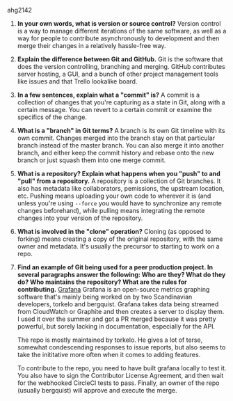

ahg2142

1. **In your own words, what is version or source control?**
	Version control is a way to manage different iterations of the same software, as well as a way for people to contribute asynchronously to development and then merge their changes in a relatively hassle-free way.
2. **Explain the difference between Git and GitHub.**
	Git is the software that does the version controlling, branching and merging. GitHub contributes server hosting, a GUI, and a bunch of other project management tools like issues and that Trello lookalike board.
3. **In a few sentences, explain what a "commit" is?**
	A commit is a collection of changes that you're capturing as a state in Git, along with a certain message. You can revert to a certain commit or examine the specifics of the change.
4. **What is a "branch" in Git terms?**
	A branch is its own Git timeline with its own commit. Changes merged into the branch stay on that particular branch instead of the master branch. You can also merge it into another branch, and either keep the commit history and rebase onto the new branch or just squash them into one merge commit.
5. **What is a repository? Explain what happens when you "push" to and "pull" from a repository.**
	A repository is a collection of Git branches. It also has metadata like collaborators, pemissions, the upstream location, etc. Pushing means uploading your own code to wherever it is (and unless you're using `--force` you would have to synchronize any remote changes beforehand), while pulling means integrating the remote changes into your version of the repository.
6. **What is involved in the "clone" operation?**
	Cloning (as opposed to forking) means creating a copy of the original repository, with the same owner and metadata. It's usually the precursor to starting to work on a repo.
7. **Find an example of Git being used for a peer production project. In several paragraphs answer the following: Who are they? What do they do? Who maintains the repository? What are the rules for contributing.**
	[Grafana](https://github.com/grafana/grafana) Grafana is an open-source metrics graphing software that's mainly being worked on by two Scandinavian developers, torkelo and bergquist. Grafana takes data being streamed from CloudWatch or Graphite and then creates a server to display them. I used it over the summer and got a PR merged because it was pretty powerful, but sorely lacking in documentation, especially for the API.
	
	The repo is mostly maintained by torkelo. He gives a lot of terse, somewhat condescending responses to issue reports, but also seems to take the inititative more often when it comes to adding features.
	
	To contribute to the repo, you need to have built grafana locally to test it. You also have to sign the Contributor License Agreement, and then wait for the webhooked CircleCI tests to pass. Finally, an owner of the repo (usually bergquist) will approve and execute the merge.
